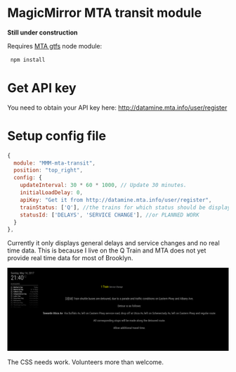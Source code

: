 # MagicMirror MTA transit module

**Still under construction**

Requires [MTA gtfs](https://github.com/aamaliaa/mta-gtfs) node module:
```bash
 npm install
 ```

# Get API key

You need to obtain your API key here: http://datamine.mta.info/user/register


# Setup config file

```javascript
{
  module: "MMM-mta-transit",
  position: "top_right",
  config: {
    updateInterval: 30 * 60 * 1000, // Update 30 minutes.
    initialLoadDelay: 0,
    apiKey: "Get it from http://datamine.mta.info/user/register",   
    trainStatus: ['Q'], //the trains for which status should be displayed
    statusId: ['DELAYS', 'SERVICE CHANGE'], //or PLANNED WORK     
  }
},
```

Currently it only displays general delays and service changes and no real time data.
This is because I live on the Q Train and MTA does not yet provide real time data for most of Brooklyn.

![Screen](screen.png)

The CSS needs work. Volunteers more than welcome.




